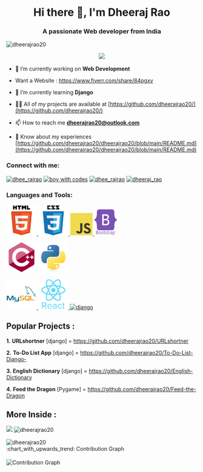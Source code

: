 <h1 align="center">Hi there 👋, I'm Dheeraj Rao</h1>
<h3 align="center">A passionate Web developer from India</h3>
<p align="left"> <img src="https://komarev.com/ghpvc/?username=dheerajrao20&label=Profile%20views&color=0e75b6&style=flat" alt="dheerajrao20" height="30" width="120" /> </p>

<p align="center"> <a href="https://github.com/ryo-ma/github-profile-trophy"><img src="https://github-profile-trophy.vercel.app/?username=dheerajrao20&theme=monokai&row=1&no-frame=true&no-bg=true/"></a> </p>

- 🔭 I’m currently working on **Web Development**

- Want a Website : <a href="https://www.fiverr.com/share/84pgxv">https://www.fiverr.com/share/84pgxv</a>

- 🌱 I’m currently learning **Django**

- 👨‍💻 All of my projects are available at [https://github.com/dheerajrao20/](https://github.com/dheerajrao20/)

- 📫 How to reach me **dheerajrao20@outlook.com**

- 📄 Know about my experiences [https://github.com/dheerajrao20/dheerajrao20/blob/main/README.md](https://github.com/dheerajrao20/dheerajrao20/blob/main/README.md)



<h3 align="left">Connect with me:</h3>
<p align="left">

<a href="https://instagram.com/dhee_rajrao" target="blank"><img align="center" src="https://raw.githubusercontent.com/rahuldkjain/github-profile-readme-generator/master/src/images/icons/Social/instagram.svg" alt="dhee_rajrao" height="60" width="80" /></a>
<a href="https://www.youtube.com/channel/UCHUZS2VgprpnN1dtLqb6ABA" target="blank"><img align="center" src="https://raw.githubusercontent.com/rahuldkjain/github-profile-readme-generator/master/src/images/icons/Social/youtube.svg" alt="boy with codes" height="60" width="80" /></a>
<a href="https://www.linkedin.com/in/dheeraj-kumar-3a6bb8216/" target="blank"><img align="center" src="https://raw.githubusercontent.com/rahuldkjain/github-profile-readme-generator/master/src/images/icons/Social/linked-in-alt.svg" alt="dhee_rajrao" height="60" width="80" /></a>
<a href="https://codeforces.com/profile/dheeraj_rao" target="blank"><img align="center" src="https://raw.githubusercontent.com/rahuldkjain/github-profile-readme-generator/master/src/images/icons/Social/codeforces.svg" alt="dheeraj_rao" height="60" width="80" /></a>
</p>

<h3 align="left">Languages and Tools:</h3>

<p align="left"> 
<a href="https://www.w3.org/html/" target="_blank" rel="noreferrer"> <img src="https://raw.githubusercontent.com/devicons/devicon/master/icons/html5/html5-original-wordmark.svg" alt="html5" width="80" height="80"/> </a>  
<a href="https://www.w3schools.com/css/" target="_blank" rel="noreferrer"> <img src="https://raw.githubusercontent.com/devicons/devicon/master/icons/css3/css3-original-wordmark.svg" alt="css3" width="80" height="80"/> </a> 
<a href="https://developer.mozilla.org/en-US/docs/Web/JavaScript" target="_blank" rel="noreferrer"> <img src="https://raw.githubusercontent.com/devicons/devicon/master/icons/javascript/javascript-original.svg" alt="javascript" width="60" height="60"/> </a>
<a href="https://getbootstrap.com" target="_blank" rel="noreferrer"> <img src="https://raw.githubusercontent.com/devicons/devicon/master/icons/bootstrap/bootstrap-plain-wordmark.svg" alt="bootstrap" width="60" height="70"/> </a> 
  
<a href="https://www.w3schools.com/cpp/" target="_blank" rel="noreferrer"> <img src="https://raw.githubusercontent.com/devicons/devicon/master/icons/cplusplus/cplusplus-original.svg" alt="cplusplus" width="80" height="80"/></a>
<a href="https://www.python.org" target="_blank" rel="noreferrer"> <img src="https://raw.githubusercontent.com/devicons/devicon/master/icons/python/python-original.svg" alt="python" width="80" height="80"/> </a> 
  
<a href="https://www.mysql.com/" target="_blank" rel="noreferrer"> <img src="https://raw.githubusercontent.com/devicons/devicon/master/icons/mysql/mysql-original-wordmark.svg" alt="mysql" width="80" height="80"/> </a>
<a href="https://reactjs.org/" target="_blank" rel="noreferrer"> <img src="https://raw.githubusercontent.com/devicons/devicon/master/icons/react/react-original-wordmark.svg" alt="react" width="80" height="80"/> </a><a href="https://www.djangoproject.com/" target="_blank" rel="noreferrer"> <img src="https://camo.githubusercontent.com/14a503a7ca9e1ae481e9304f78d5b7964ae914794457ad5a1986da42817c82d7/68747470733a2f2f6c6f676f732d646f776e6c6f61642e636f6d2f77702d636f6e74656e742f75706c6f6164732f323031392f30362f446a616e676f5f4c6f676f2e706e67" alt="django" width="80" height="40"/> </a>
</p>

<h2>Popular Projects :</h2>

**1.** **URLshortner** [django] = <a href="https://github.com/dheerajrao20/URLshortner">https://github.com/dheerajrao20/URLshortner</a>

**2.** **To-Do List App** [django] = <a href="https://github.com/dheerajrao20/To-Do-List-Django-">https://github.com/dheerajrao20/To-Do-List-Django-</a>

**3.** **English Dictionary** [django] = <a href="https://github.com/dheerajrao20/English-Dictionary">https://github.com/dheerajrao20/English-Dictionary</a>

**4.** **Feed the Dragon** [Pygame] = <a href="https://github.com/dheerajrao20/Feed-the-Dragon">https://github.com/dheerajrao20/Feed-the-Dragon</a>

<h2> More Inside :</h2>

<p>
<img width="49%" src="https://github-readme-stats.vercel.app/api?username=dheerajrao20&&show_icons=true&title_color=ffffff&icon_color=bb2acf&text_color=daf7dc&bg_color=151515">
<img width="49%"   src="https://github-readme-streak-stats.herokuapp.com/?user=dheerajrao20&theme=nightowl&show_border=true&fire=DD2727" alt="dheerajrao20" />
</p>
<img width="40%" align="center"  src="https://github-readme-stats.vercel.app/api/top-langs?username=dheerajrao20&color=0e75b6&style=flat&theme=nightowl&hide_border=true" alt="dheerajrao20" />

<summary>:chart_with_upwards_trend: Contribution Graph </summary>
   <br/>
   <img src="https://activity-graph.herokuapp.com/graph?username=dheerajrao20&theme=xcode" alt="Contribution Graph" align="center" />
<br>


